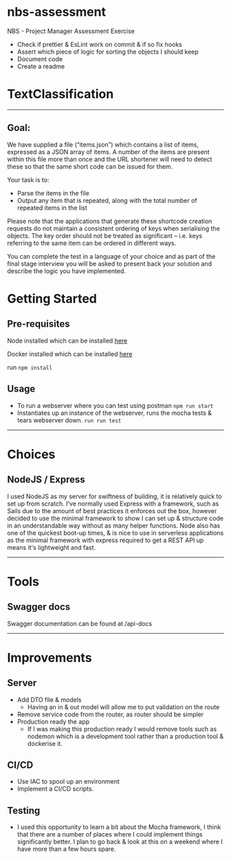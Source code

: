 # nbs-assessment
NBS - Project Manager Assessment Exercise


* Check if prettier & EsLint work on commit & if so fix hooks
* Assert which piece of logic for sorting the objects I should keep
* Document code
* Create a readme

# TextClassification
---

## Goal:

We have supplied a file (“items.json”) which contains a list of items, expressed as a JSON array of items. A  number of the items are present within this file more than once and the URL shortener will need to detect  these so that the same short code can be issued for them.

Your task is to:

* Parse the items in the file
* Output any item that is repeated, along with the total number of repeated items in the list
 
Please note that the applications that generate these shortcode creation requests do not maintain a  consistent ordering of keys when serialising the objects. The key order should not be treated as significant – i.e. keys referring to the same item can be ordered in different ways.

You can complete the test in a language of your choice and as part of the final stage interview you will be  asked to present back your solution and describe the logic you have implemented.



# Getting Started

## Pre-requisites
Node installed which can be installed [here](https://nodejs.org/en/download/)

Docker installed which can be installed [here](https://www.docker.com/)

run `npm install`

## Usage

* To run a webserver where you can test using postman `npm run start`
* Instantiates up an instance of the webserver, runs the mocha tests & tears webserver down. `run run test`

---
# Choices

## NodeJS / Express
I used NodeJS as my server for swiftness of building, it is relatively quick to set up from scratch. I've normally used Express with a framework, such as Sails due to the amount of best practices it enforces out the box, however decided to use the minimal framework to show I can set up &  structure code in an understandable way without as many helper functions. Node also has one of the quickest boot-up times, & is nice to use in serverless applications as the minimal framework with express required to get a REST API up means it's lightweight and fast.

---
# Tools

## Swagger docs
Swagger documentation can be found at /api-docs

---
# Improvements


## Server

* Add DTO file & models
  * Having an in & out model will allow me to put validation on the route
* Remove service code from the router, as router should be simpler
* Production ready the app
  * If I was making this production ready I would remove tools such as nodemon which is a development tool rather than a production tool & dockerise it.

## CI/CD

* Use IAC to spool up an environment
* Implement a CI/CD scripts.

## Testing

* I used this opportunity to learn a bit about the Mocha framework, I think that there are a number of places where I could implement things significantly better. I plan to go back & look at this on a weekend where I have more than a few hours spare.
